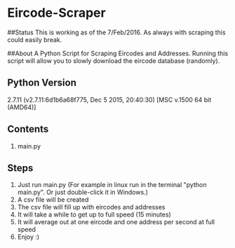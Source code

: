 # Eircode-Scraper

##Status
This is working as of the 7/Feb/2016. As always with scraping this could easily break.

##About
A Python Script for Scraping Eircodes and Addresses. Running this script will allow you to slowly download the eircode database (randomly).

## Python Version
2.7.11 (v2.7.11:6d1b6a68f775, Dec  5 2015, 20:40:30) [MSC v.1500 64 bit (AMD64)]

## Contents
1. main.py

## Steps
1. Just run main.py (For example in linux run in the terminal "python main.py". Or just double-click it in Windows.)
2. A csv file will be created
3. The csv file will fill up with eircodes and addresses
4. It will take a while to get up to full speed (15 minutes)
5. It will average out at one eircode and one address per second at full speed
6. Enjoy :)

